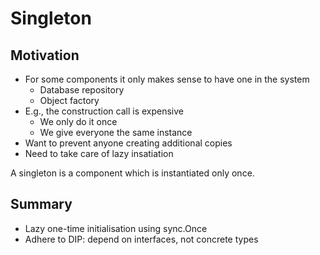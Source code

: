 # Singleton

## Motivation

- For some components it only makes sense to have one in the system
    - Database repository
    - Object factory
- E.g., the construction call is expensive
    - We only do it once
    - We give everyone the same instance
- Want to prevent anyone creating additional copies
- Need to take care of lazy insatiation

A singleton is a component which is instantiated only once.

## Summary

- Lazy one-time initialisation using sync.Once
- Adhere to DIP: depend on interfaces, not concrete types

